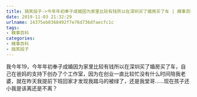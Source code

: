 ```yaml
---
title: 搞笑段子->今年年初奉子成婚因为家里比较有钱所以在深圳买了婚房买了车 | 糗事百科
date: 2019-11-03 21:32:29
urlname: 14375eb0368492f7e76d736dfaecfc1c
tags: 
- 糗事百科
categories:
- 糗事百科
- 搞笑段子
---
```

我今年19，今年年初奉子成婚因为家里比较有钱所以在深圳买了婚房买了车，自己在爸妈的支持下创办了个工作室，因为在创业一直比较忙没有什么时间陪我老婆，就在昨天我提前下班回家才发现我踏马的被绿了，还是我堂哥……现在孩子还小我是该离还是不离？


